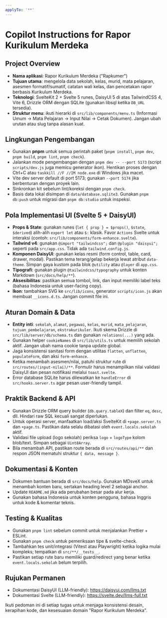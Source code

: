 ```yaml
---
applyTo: '**'
---
```


# Copilot Instructions for Rapor Kurikulum Merdeka

## Project Overview

- **Nama aplikasi**: Rapor Kurikulum Merdeka ("Rapkumer")
- **Tujuan utama**: mengelola data sekolah, kelas, murid, mata pelajaran, asesmen formatif/sumatif, catatan wali kelas, dan pencetakan rapor berbasis Kurikulum Merdeka.
- **Teknologi**: SvelteKit 2 + Svelte 5 runes, DaisyUI 5 di atas TailwindCSS 4, Vite 6, Drizzle ORM dengan SQLite (gunakan libsql ketika `DB_URL` tersedia).
- **Struktur menu**: ikuti hierarki di `src/lib/components/menu.ts` (Informasi Umum → Mata Pelajaran → Input Nilai → Cetak Dokumen). Jangan ubah urutan atau slug tanpa alasan kuat.

## Lingkungan Pengembangan

- Gunakan **pnpm** untuk semua perintah paket (`pnpm install`, `pnpm dev`, `pnpm build`, `pnpm lint`, `pnpm check`).
- Jalankan mode pengembangan dengan `pnpm dev -- --port 5173` (script `scripts/dev.js` juga memicu generator ikon). Hentikan proses dengan Ctrl+C atau `taskkill //F //IM node.exe` di Windows jika macet.
- Vite dev server default di port 5173; gunakan `--port 5174` jika berbenturan dengan proyek lain.
- Sinkronkan kit sebelum lint/koreksi dengan `pnpm check`.
- Basis data lokal disimpan di `data/database.sqlite3`. Gunakan `pnpm db:push` untuk migrasi dan `pnpm db:studio` untuk inspeksi.

## Pola Implementasi UI (Svelte 5 + DaisyUI)

- **Props & State**: gunakan runes (`let { prop } = $props()`, `$state`, `$derived`) alih-alih `export let` atau `$:` klasik. Favor `Actions` Svelte untuk interaksi (contoh: `src/lib/components/form-enhance.svelte`).
- **Tailwind v4**: gunakan `@import "tailwindcss";` dan `@plugin "daisyui";` seperti pada `src/app.css`. Tidak ada `tailwind.config.js`.
- **Komponen DaisyUI**: gunakan kelas resmi (form control, table, card, drawer, modal). Pastikan tema terang/gelap bekerja lewat atribut `data-theme`. Simpan gaya kustom pada blok `@utility` atau `@layer` di `app.css`.
- **Tipografi**: gunakan plugin `@tailwindcss/typography` untuk konten Markdown (`src/docs/help/**`).
- **Aksesibilitas**: pastikan semua tombol, link, dan input memiliki label teks (bahasa Indonesia untuk user-facing copy).
- **Ikon**: tambahkan SVG ke `src/lib/icons`, generator `scripts/icon.js` akan membuat `__icons.d.ts`. Jangan commit file ini.

## Aturan Domain & Data

- **Entity inti**: `sekolah`, `alamat`, `pegawai`, `kelas`, `murid`, `mata_pelajaran`, `tujuan_pembelajaran`, `ekstrakurikuler`. Ikuti skema Drizzle di `src/lib/server/db/schema.ts` dan gunakan `relations(...)` yang ada.
- Gunakan helper `cookieNames` di `src/lib/utils.ts` untuk memilih sekolah aktif. Jangan ubah nama cookie tanpa update global.
- Jaga konsistensi sanitasi form dengan utilitas `flatten`, `unflatten`, `populateForm`, dan aksi `form-enhance`.
- Ketika menambah asesmen/nilai, patuhi struktur rute di `src/routes/(input-nilai)/**`. Formulir harus menampilkan nilai validasi DaisyUI dan pesan notifikasi melalui `toast.svelte`.
- Error database SQLite harus dilewatkan ke `handleError` di `src/hooks.server.ts` agar pesan user-friendly tampil.

## Praktik Backend & API

- Gunakan Drizzle ORM query builder (`db.query.tableX`) dan filter `eq`, `desc`, dll. Hindari raw SQL kecuali sangat diperlukan.
- Untuk operasi server, manfaatkan load/aksi SvelteKit di `+page.server.ts` dan `+page.ts`. Pastikan data selalu dibatasi oleh `event.locals.sekolah` aktif.
- Validasi file upload (logo sekolah) periksa `logo` + `logoType` kolom blob/text. Simpan sebagai `Uint8Array`.
- Bila menambah API, pastikan route berada di `src/routes/api/**` dan respon JSON mematuhi struktur `{ data, message }`.

## Dokumentasi & Konten

- Dokumen bantuan berada di `src/docs/help`. Gunakan MDsveX untuk menambah konten baru, sertakan heading level 2 sebagai anchor.
- Update `README.md` jika ada perubahan besar pada alur kerja.
- Gunakan bahasa Indonesia untuk konten pengguna, bahasa Inggris untuk kode & komentar teknis.

## Testing & Kualitas

- Gunakan `pnpm lint` sebelum commit untuk menjalankan Prettier + ESLint.
- Gunakan `pnpm check` untuk pemeriksaan tipe & svelte-check.
- Tambahkan tes unit/integrasi (Vitest atau Playwright) ketika logika mulai kompleks; tempatkan di `src/**/__tests__`.
- Pastikan setiap rute baru memiliki guard/redirect yang benar ketika `event.locals.sekolah` belum terpilih.

## Rujukan Permanen

- Dokumentasi DaisyUI (LLM-friendly): https://daisyui.com/llms.txt
- Dokumentasi Svelte (LLM-friendly): https://svelte.dev/llms-full.txt

Ikuti pedoman ini di setiap tugas untuk menjaga konsistensi desain, kerapihan kode, dan kesesuaian domain "Rapor Kurikulum Merdeka".
